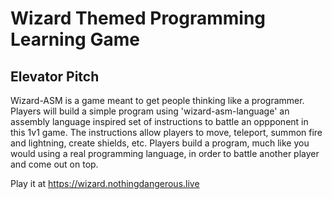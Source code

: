 # Wizard Themed Programming Learning Game

## Elevator Pitch

Wizard-ASM is a game meant to get people thinking like a programmer. Players will build a simple program using 'wizard-asm-language' an assembly language inspired set of instructions to battle an oppponent in this 1v1 game. The instructions allow players to move, teleport, summon fire and lightning, create shields, etc. Players build a program, much like you would using a real programming language, in order to battle another player and come out on top.

Play it at <a href="https://wizard.nothingdangerous.live">https://wizard.nothingdangerous.live</a>

## 
